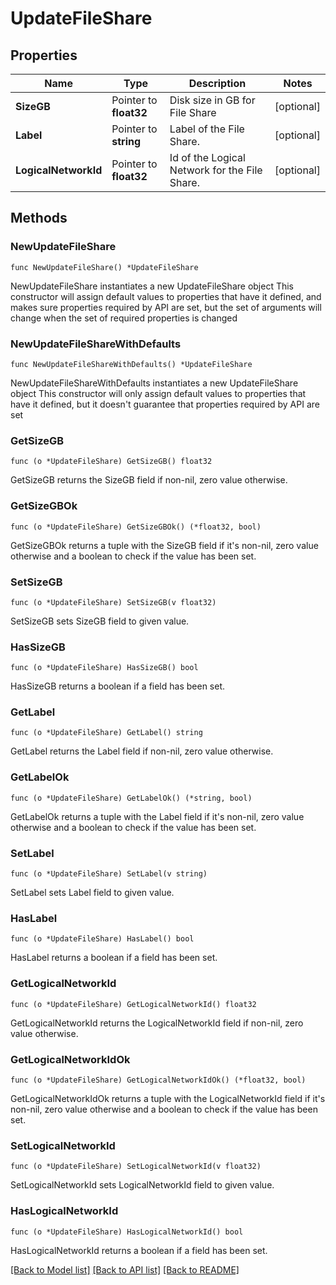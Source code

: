 # UpdateFileShare

## Properties

Name | Type | Description | Notes
------------ | ------------- | ------------- | -------------
**SizeGB** | Pointer to **float32** | Disk size in GB for File Share | [optional] 
**Label** | Pointer to **string** | Label of the File Share. | [optional] 
**LogicalNetworkId** | Pointer to **float32** | Id of the Logical Network for the File Share. | [optional] 

## Methods

### NewUpdateFileShare

`func NewUpdateFileShare() *UpdateFileShare`

NewUpdateFileShare instantiates a new UpdateFileShare object
This constructor will assign default values to properties that have it defined,
and makes sure properties required by API are set, but the set of arguments
will change when the set of required properties is changed

### NewUpdateFileShareWithDefaults

`func NewUpdateFileShareWithDefaults() *UpdateFileShare`

NewUpdateFileShareWithDefaults instantiates a new UpdateFileShare object
This constructor will only assign default values to properties that have it defined,
but it doesn't guarantee that properties required by API are set

### GetSizeGB

`func (o *UpdateFileShare) GetSizeGB() float32`

GetSizeGB returns the SizeGB field if non-nil, zero value otherwise.

### GetSizeGBOk

`func (o *UpdateFileShare) GetSizeGBOk() (*float32, bool)`

GetSizeGBOk returns a tuple with the SizeGB field if it's non-nil, zero value otherwise
and a boolean to check if the value has been set.

### SetSizeGB

`func (o *UpdateFileShare) SetSizeGB(v float32)`

SetSizeGB sets SizeGB field to given value.

### HasSizeGB

`func (o *UpdateFileShare) HasSizeGB() bool`

HasSizeGB returns a boolean if a field has been set.

### GetLabel

`func (o *UpdateFileShare) GetLabel() string`

GetLabel returns the Label field if non-nil, zero value otherwise.

### GetLabelOk

`func (o *UpdateFileShare) GetLabelOk() (*string, bool)`

GetLabelOk returns a tuple with the Label field if it's non-nil, zero value otherwise
and a boolean to check if the value has been set.

### SetLabel

`func (o *UpdateFileShare) SetLabel(v string)`

SetLabel sets Label field to given value.

### HasLabel

`func (o *UpdateFileShare) HasLabel() bool`

HasLabel returns a boolean if a field has been set.

### GetLogicalNetworkId

`func (o *UpdateFileShare) GetLogicalNetworkId() float32`

GetLogicalNetworkId returns the LogicalNetworkId field if non-nil, zero value otherwise.

### GetLogicalNetworkIdOk

`func (o *UpdateFileShare) GetLogicalNetworkIdOk() (*float32, bool)`

GetLogicalNetworkIdOk returns a tuple with the LogicalNetworkId field if it's non-nil, zero value otherwise
and a boolean to check if the value has been set.

### SetLogicalNetworkId

`func (o *UpdateFileShare) SetLogicalNetworkId(v float32)`

SetLogicalNetworkId sets LogicalNetworkId field to given value.

### HasLogicalNetworkId

`func (o *UpdateFileShare) HasLogicalNetworkId() bool`

HasLogicalNetworkId returns a boolean if a field has been set.


[[Back to Model list]](../README.md#documentation-for-models) [[Back to API list]](../README.md#documentation-for-api-endpoints) [[Back to README]](../README.md)


